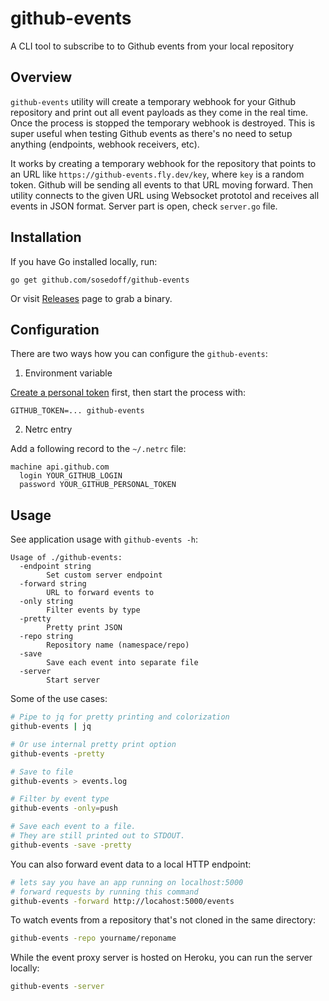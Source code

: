 # github-events

A CLI tool to subscribe to to Github events from your local repository

## Overview

`github-events` utility will create a temporary webhook for your Github repository
and print out all event payloads as they come in the real time. Once the process is
stopped the temporary webhook is destroyed. This is super useful when testing Github
events as there's no need to setup anything (endpoints, webhook receivers, etc).

It works by creating a temporary webhook for the repository that points to an
URL like `https://github-events.fly.dev/key`, where `key` is a random
token. Github will be sending all events to that URL moving forward. Then utility
connects to the given URL using Websocket prototol and receives all events in JSON
format. Server part is open, check `server.go` file.

## Installation

If you have Go installed locally, run:

```
go get github.com/sosedoff/github-events
```

Or visit [Releases](https://github.com/sosedoff/github-events/releases) page to grab a binary.

## Configuration

There are two ways how you can configure the `github-events`:

1. Environment variable

[Create a personal token](https://github.com/settings/tokens/new) first, then start
the process with:

```
GITHUB_TOKEN=... github-events
```

2. Netrc entry

Add a following record to the `~/.netrc` file:

```
machine api.github.com
  login YOUR_GITHUB_LOGIN
  password YOUR_GITHUB_PERSONAL_TOKEN
```

## Usage

See application usage with `github-events -h`:

```
Usage of ./github-events:
  -endpoint string
    	Set custom server endpoint
  -forward string
    	URL to forward events to
  -only string
    	Filter events by type
  -pretty
    	Pretty print JSON
  -repo string
    	Repository name (namespace/repo)
  -save
    	Save each event into separate file
  -server
    	Start server
```

Some of the use cases:

```bash
# Pipe to jq for pretty printing and colorization
github-events | jq

# Or use internal pretty print option
github-events -pretty

# Save to file
github-events > events.log

# Filter by event type
github-events -only=push

# Save each event to a file.
# They are still printed out to STDOUT.
github-events -save -pretty
```

You can also forward event data to a local HTTP endpoint:

```bash
# lets say you have an app running on localhost:5000
# forward requests by running this command
github-events -forward http://locahost:5000/events
```

To watch events from a repository that's not cloned in the same directory:

```bash
github-events -repo yourname/reponame
```

While the event proxy server is hosted on Heroku, you can run the server locally:

```bash
github-events -server
```
